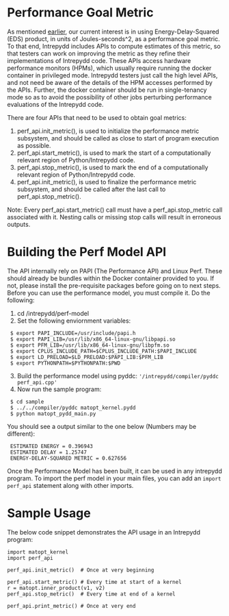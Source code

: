 # Performance Goal Metric

As mentioned [earlier](README.md), our current interest is in using
Energy-Delay-Squared (EDS) product, in units of Joules-seconds^2, as a
performance goal metric.  To that end, Intrepydd includes APIs to
compute estimates of this metric, so that testers can work on
improving the metric as they refine their implementations of Intrepydd
code.  These APIs access hardware performance monitors (HPMs), which
usually require running the docker container in privileged mode.
Intrepydd testers just call the high level APIs, and not need be aware
of the details of the HPM accesses performed by the APIs.  Further,
the docker container should be run in single-tenancy mode so as to
avoid the possibility of other jobs perturbing performance evaluations
of the Intrepydd code.

There are four APIs that need to be used to obtain goal metrics:
1. perf_api.init_metric(), is used to initialize the performance
   metric subsystem, and should be called as close to start of program
   execution as possible.
2. perf_api.start_metric(), is used to mark the start of a
computationally relevant region of Python/Intrepydd code.
3. perf_api.stop_metric(), is used to mark the end of a
computationally relevant region of Python/Intrepydd code.
4. perf_api.init_metric(), is used to finalize the performance
   metric subsystem, and should be called after the last call to perf_api.stop_metric().

Note: Every perf_api.start_metric() call must have a perf_api.stop_metric call
associated with it. Nesting calls or missing stop calls will result in erroneous
outputs.

# Building the Perf Model API

The API internally rely on PAPI (The Performance API) and Linux Perf. These
should already be bundles within the Docker container provided to you. If not,
please install the pre-requisite packages before going on to next steps.
Before you can use the performance model, you must compile it. Do the following:
1. cd /intrepydd/perf-model
2. Set the following enviornment variables:
```
 $ export PAPI_INCLUDE=/usr/include/papi.h
 $ export PAPI_LIB=/usr/lib/x86_64-linux-gnu/libpapi.so
 $ export PFM_LIB=/usr/lib/x86_64-linux-gnu/libpfm.so
 $ export CPLUS_INCLUDE_PATH=$CPLUS_INCLUDE_PATH:$PAPI_INCLUDE
 $ export LD_PRELOAD=$LD_PRELOAD:$PAPI_LIB:$PFM_LIB
 $ export PYTHONPATH=$PYTHONPATH:$PWD
```
3. Build the performance model using pyddc:
 ```'/intrepydd/compiler/pyddc perf_api.cpp'```
4. Now run the sample program:
```
 $ cd sample
 $ ../../compiler/pyddc matopt_kernel.pydd
 $ python matopt_pydd_main.py
```
You should see a output similar to the one below (Numbers may be different):
```
 ESTIMATED ENERGY = 0.396943
 ESTIMATED DELAY = 1.25747
 ENERGY-DELAY-SQUARED METRIC = 0.627656
```
Once the Performance Model has been built, it can be used in any intrepydd program.
To import the perf model in your main files, you can add an `import perf_api`
statement along with other imports.

# Sample Usage
The below code snippet demonstrates the API usage in an Intrepydd program:

```
import matopt_kernel
import perf_api

perf_api.init_metric()  # Once at very beginning

perf_api.start_metric() # Every time at start of a kernel
r = matopt.inner_product(v1, v2)
perf_api.stop_metric()  # Every time at end of a kernel

perf_api.print_metric() # Once at very end
```
